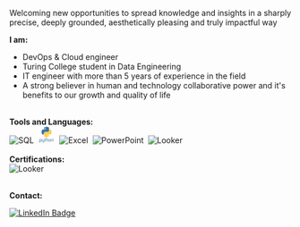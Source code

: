 Welcoming new opportunities to spread knowledge and insights in a sharply precise, deeply grounded, aesthetically pleasing and truly impactful way

<b>I am:</b>
- DevOps & Cloud engineer 
- Turing College student in Data Engineering
- IT engineer with more than 5 years of experience in the field
- A strong believer in human and technology collaborative power and it's benefits to our growth and quality of life

<br>
<b>Tools and Languages:</b>   
<br><div>
  <img src="https://github.com/redbooth/free-file-icons/blob/master/512px/sql.png" title="SQL" alt="SQL" width="30" height="30"/>&nbsp;
  <img src="https://github.com/devicons/devicon/blob/master/icons/python/python-original-wordmark.svg" title="Python"  alt="Python" width="30" height="30"/>&nbsp;
  <img src="https://github.com/sempostma/office365-icons/blob/master/svg/excel.svg" title="Excel"  alt="Excel" width="30" height="30"/>&nbsp;
  <img src="https://github.com/sempostma/office365-icons/blob/master/svg/powerpoint.svg" title="PowePoint" alt="PowerPoint" width="30" height="30"/>&nbsp;
  <img src="https://icons.iconarchive.com/icons/simpleicons-team/simple/256/looker-icon.png" title="Looker" alt="Looker" width="30" height="30"/>&nbsp;
</div>  

<br>
<b>Certifications:</b>   
<br><div>
 <img src="https://images.credly.com/images/be8fcaeb-c769-4858-b567-ffaaa73ce8cf/image.png" title="Looker" alt="Looker" width="100" height="100"/>&nbsp;
</div>  

<br><b>Contact:</b>
<div id="badges">
  <a href="https://www.linkedin.com/in/karolismickus/">
    <img src="https://img.shields.io/badge/LinkedIn-blue?style=for-the-badge&logo=linkedin&logoColor=white" alt="LinkedIn Badge"/>
  </a>
</div>
